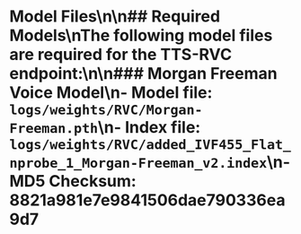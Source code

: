 # Model Files\n\n## Required Models\nThe following model files are required for the TTS-RVC endpoint:\n\n### Morgan Freeman Voice Model\n- Model file: `logs/weights/RVC/Morgan-Freeman.pth`\n- Index file: `logs/weights/RVC/added_IVF455_Flat_nprobe_1_Morgan-Freeman_v2.index`\n- MD5 Checksum: 8821a981e7e9841506dae790336ea9d7
